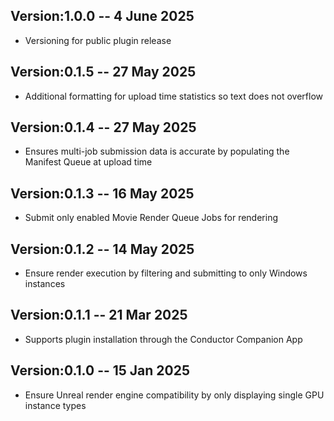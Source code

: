 ## Version:1.0.0 -- 4 June 2025

* Versioning for public plugin release

## Version:0.1.5 -- 27 May 2025

* Additional formatting for upload time statistics so text does not overflow

## Version:0.1.4 -- 27 May 2025

* Ensures multi-job submission data is accurate by populating the Manifest Queue at upload time

## Version:0.1.3 -- 16 May 2025

* Submit only enabled Movie Render Queue Jobs for rendering

## Version:0.1.2 -- 14 May 2025

*  Ensure render execution by filtering and submitting to only Windows instances

## Version:0.1.1 -- 21 Mar 2025

*  Supports plugin installation through the Conductor Companion App

## Version:0.1.0 -- 15 Jan 2025

*  Ensure Unreal render engine compatibility by only displaying single GPU instance types